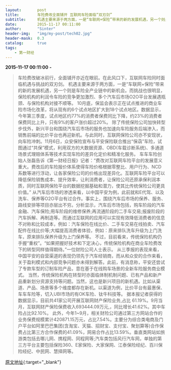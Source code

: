 ```yaml
---
layout:       post
title:        车险费改全面铺开 互联网车险面临“双刃剑”
subtitle:     机遇主要来源于两方面，一是“车联网+保险”带来的新的发展机遇，另一个则是车险全产业链中的新机会。而挑战也很明显，保险机构的利润令车险的竞争更加激烈、多个汽车后市场O2O平台发展遇瓶颈、与保险机构对接不顺等。
date:         2015-11-17 00:11:00
author:       "Sinter"
header-img:   "img/my-post/tech02.jpg"
header-mask:  0.3
catalog:      true
tags:
    - 第一财经
---
```


**2015-11-17 00:11:00**  **-**

> 车险费改破冰前行，全面铺开亦近在眼前。在此风口下，互联网车险同时面临机遇与挑战的双刃剑。
机遇主要来源于两方面，一是“车联网+保险”带来的新的发展机遇，另一个则是车险全产业链中的新机会。而挑战也很明显，保险机构的利润令车险的竞争更加激烈、多个汽车后市场O2O平台发展遇瓶颈、与保险机构对接不顺等。
10月底，保监会表示正在试点推进的商业车险市场化改革，将从现有的6个试点地区扩大到18个试点地区。数据显示，今年第三季度，试点地区约77%的消费者保费同比下降，约23%的消费者保费同比上升，只有9%的客户涨价超过20%。
除了传统保险公司加快转型步伐外，新兴平台和围绕汽车后市场的服务也加速向车险服务后端渗入，而销售前端的比价平台也再迎新机。与此同时，互联网保险公司亦不安现状，向车险冲刺。11月6日，众安保险宣布与平安保险联合推出“保骉”车险，试图通过“共保”模式，利用双方的大数据资源、OBD(车载诊断系统)、多通道场景式理赔体系等技术实现车险的差异化定价和精准化服务。
车车车险创始人张磊告诉《第一财经日报》记者：“费改对互联网车险平台的发展意义重大。费改后的车险报价体系使得车险价格根据零整比、用户行为、NCD系数等进行浮动，让各家保险公司的价格出现差异化。互联网车险平台可以降低保险销售成本、提升效率，让利消费者，让保险公司还原承保利润本质，同时互联网保险平台的数据挖掘基础和潜力，使其比传统保险公司更具价值。”
从汽车后市场的渗透来看，以中国平安为例，此前就和E代驾、以及洗车、保养等O2O平台有过合作。事实上，围绕汽车后市场的保养、服务、路线安排等项目亦层出不穷。分析显示，汽车后市场包括，购车阶段的汽车金融、汽车保险;用车阶段的维修保养;再流通阶段的二手车交易;报废阶段的汽车拆解、再制造等。而通过互联网的应用可以实现有效降低消费者的信息不对称和比较成本，例如：汽车保险在线比价、二手车交易在线拍卖、汽车配件在线比价等;大幅提高消费者体验，例如：原来排队洗车升级为上门洗车，原来排队保养升级为上门保养等。
不过，目前看来，传统保险机构仍手握“重权”。“如果把握好技术和下定决心，传统保险机构在商业车险费改下的转型同样值得期待。”一位财险公司人士表示。
从三季报的表现来看，中国平安的自营渠道的表现仍领先于汽车经销商，而从和众安的合作来看，关于盈利模式和内部竞争问题亦未得到解答。此前，有消息称，平安还尝试了专款车型的订制车险产品，意在基于在线购车场景的全新车险服务商业模式。
当然，传统保险机构在转型时亦面临体制机制问题、已有产品和新产品重新划分资源支持等问题。当然，这也是新兴项目的新机遇。比如从渠道、产品、场景等多个维度都存在新机。以渠道为例，比价平台有最惠保、车车车险等，切入UBI市场的有OK车险、钛牛科技等。
据本报记者获得的数据显示，目前共41家公司开展互联网财产保险业务,占比 61.19%。9月当月，互联网财产保险保费收入693444.09万元,，同比增长41.62%。其中车险占比92.10%。
此外，今年1~9月，相关财险公司通过第三方网站合作的业务保费规模累计420871.15万元，占比7.54%。主要分为综合类电商及门户平台如阿里巴巴集团(含淘宝、天猫、招财宝、支付宝、聚划算等)合作保费占比第三方合作保费的41.09%，网易合作占比13.59%。垂直类网站如旅游类包括去哪儿网、携程网、同程网等;汽车类包括风行汽车网，单独的第三方平台主要包括保险360、E家保险、大家保网、江泰保险经纪、百川保险经纪、中民网、慧择网等。


[原文地址](http://www.yicai.com/news/4712635.html){:target="_blank"}


